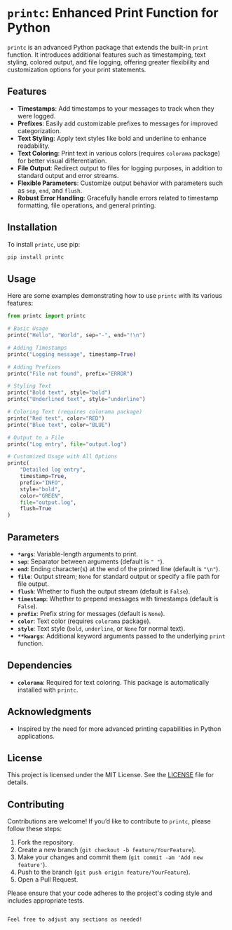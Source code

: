# `printc`: Enhanced Print Function for Python

`printc` is an advanced Python package that extends the built-in `print` function. It introduces additional features such as timestamping, text styling, colored output, and file logging, offering greater flexibility and customization options for your print statements.

## Features

- **Timestamps**: Add timestamps to your messages to track when they were logged.
- **Prefixes**: Easily add customizable prefixes to messages for improved categorization.
- **Text Styling**: Apply text styles like bold and underline to enhance readability.
- **Text Coloring**: Print text in various colors (requires `colorama` package) for better visual differentiation.
- **File Output**: Redirect output to files for logging purposes, in addition to standard output and error streams.
- **Flexible Parameters**: Customize output behavior with parameters such as `sep`, `end`, and `flush`.
- **Robust Error Handling**: Gracefully handle errors related to timestamp formatting, file operations, and general printing.

## Installation

To install `printc`, use pip:

```bash
pip install printc
```

## Usage

Here are some examples demonstrating how to use `printc` with its various features:

```python
from printc import printc

# Basic Usage
printc("Hello", "World", sep="-", end="!\n")

# Adding Timestamps
printc("Logging message", timestamp=True)

# Adding Prefixes
printc("File not found", prefix="ERROR")

# Styling Text
printc("Bold text", style="bold")
printc("Underlined text", style="underline")

# Coloring Text (requires colorama package)
printc("Red text", color="RED")
printc("Blue text", color="BLUE")

# Output to a File
printc("Log entry", file="output.log")

# Customized Usage with All Options
printc(
    "Detailed log entry",
    timestamp=True,
    prefix="INFO",
    style="bold",
    color="GREEN",
    file="output.log",
    flush=True
)
```

## Parameters

- **`*args`**: Variable-length arguments to print.
- **`sep`**: Separator between arguments (default is `" "`).
- **`end`**: Ending character(s) at the end of the printed line (default is `"\n"`).
- **`file`**: Output stream; `None` for standard output or specify a file path for file output.
- **`flush`**: Whether to flush the output stream (default is `False`).
- **`timestamp`**: Whether to prepend messages with timestamps (default is `False`).
- **`prefix`**: Prefix string for messages (default is `None`).
- **`color`**: Text color (requires `colorama` package).
- **`style`**: Text style (`bold`, `underline`, or `None` for normal text).
- **`**kwargs`**: Additional keyword arguments passed to the underlying `print` function.

## Dependencies

- **`colorama`**: Required for text coloring. This package is automatically installed with `printc`.

## Acknowledgments

- Inspired by the need for more advanced printing capabilities in Python applications.

## License

This project is licensed under the MIT License. See the [LICENSE](LICENSE) file for details.

## Contributing

Contributions are welcome! If you’d like to contribute to `printc`, please follow these steps:

1. Fork the repository.
2. Create a new branch (`git checkout -b feature/YourFeature`).
3. Make your changes and commit them (`git commit -am 'Add new feature'`).
4. Push to the branch (`git push origin feature/YourFeature`).
5. Open a Pull Request.

Please ensure that your code adheres to the project's coding style and includes appropriate tests.

```

Feel free to adjust any sections as needed!
